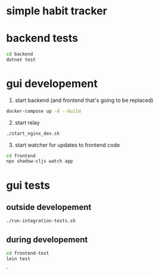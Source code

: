 # simple habit tracker


# backend tests

``` sh
cd backend
dotnet test
```

# gui developement

1. start backend (and frontend that's going to be replaced)

```sh
docker-compose up -d --build
```
2. start relay

```sh
./start_nginx_dev.sh
```
3. start watcher for updates to frontend code
```sh
cd frontend
npx shadow-cljs watch app
```

# gui tests

## outside developement
``` sh
./run-integration-tests.sh
```
## during developement
```sh 
cd frontend-test
lein test
```

`
